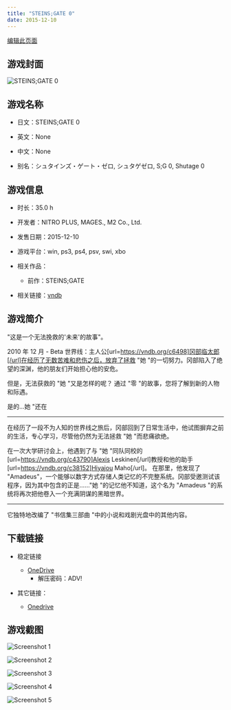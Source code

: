 ```yaml
---
title: "STEINS;GATE 0"
date: 2015-12-10
---
```

[编辑此页面](https://github.com/ACG-3/ADV3-source/blob/main/source/_posts/games/STEINS%3BGATE%200.md)

## 游戏封面

![STEINS;GATE 0](https://pan.timero.xyz/d/onedrive/img_lib_001/STEINS%3BGATE%200_cover.avif)


## 游戏名称

- 日文：STEINS;GATE 0
- 英文：None
- 中文：None

- 别名：シュタインズ・ゲート・ゼロ, シュタゲゼロ, S;G 0, Shutage 0


## 游戏信息

- 时长：35.0 h
- 开发者：NITRO PLUS, MAGES., M2 Co., Ltd.
- 发售日期：2015-12-10
- 游戏平台：win, ps3, ps4, psv, swi, xbo
- 相关作品：
   - 前作：STEINS;GATE

- 相关链接：[vndb](https://vndb.org/v17102)


## 游戏简介

"这是一个无法挽救的'未来'的故事"。

2010 年 12 月 - Beta 世界线：主人公[url=https://vndb.org/c6498]冈部临太郎[/url]在经历了无数苦难和悲伤之后，放弃了拯救 "她 "的一切努力。冈部陷入了绝望的深渊，他的朋友们开始担心他的安危。

但是，无法获救的 "她 "又是怎样的呢？
通过 "零 "的故事，您将了解到新的人物和际遇。

是的...她 "还在

-----

在经历了一段不为人知的世界线之旅后，冈部回到了日常生活中，他试图摒弃之前的生活，专心学习，尽管他仍然为无法拯救 "她 "而悲痛欲绝。

在一次大学研讨会上，他遇到了与 "她 "同队同校的[url=https://vndb.org/c43790]Alexis Leskinen[/url]教授和他的助手[url=https://vndb.org/c38152]Hiyajou Maho[/url]。  在那里，他发现了 "Amadeus"，一个能够以数字方式存储人类记忆的不完整系统。冈部受邀测试该程序，因为其中包含的正是......"她 "的记忆他不知道，这个名为 "Amadeus "的系统将再次把他卷入一个充满阴谋的黑暗世界。

-----

它独特地改编了 "书信集三部曲 "中的小说和戏剧光盘中的其他内容。




## 下载链接

- 稳定链接
    - [OneDrive](https://pan.timero.xyz/onedrive/adv_lib_001/STEINS%3BGATE%200)
        - 解压密码：ADV!

- 其它链接：
    - [Onedrive](xxx)
        
        


## 游戏截图


![Screenshot 1](https://pan.timero.xyz/d/onedrive/img_lib_001/STEINS%3BGATE%200_Screenshot_1.avif)

![Screenshot 2](https://pan.timero.xyz/d/onedrive/img_lib_001/STEINS%3BGATE%200_Screenshot_2.avif)

![Screenshot 3](https://pan.timero.xyz/d/onedrive/img_lib_001/STEINS%3BGATE%200_Screenshot_3.avif)

![Screenshot 4](https://pan.timero.xyz/d/onedrive/img_lib_001/STEINS%3BGATE%200_Screenshot_4.avif)

![Screenshot 5](https://pan.timero.xyz/d/onedrive/img_lib_001/STEINS%3BGATE%200_Screenshot_5.avif)


